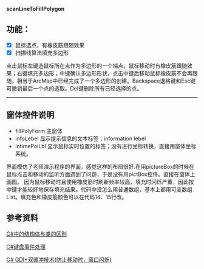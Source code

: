**scanLineToFillPolygon**

## 功能：
- [x] 鼠标选点，有橡皮筋跟随效果
- [x] 扫描线算法填充多边形

点击鼠标左键选鼠标所在点作为多边形的一个端点，鼠标移动时有橡皮筋跟随效果；右键填充多边形；中键确认多边形形状，点击中键后移动鼠标橡皮筋不会再跟随，相当于ArcMap中已经完成了一个多边形的创建。Backspace退格键和Esc键可撤销最后一个点的选取。Del键删除所有已经选择的点。

---
## 窗体控件说明

- fillPolyForm  主窗体
- infoLebel  显示提示信息的文本标签；information lebel
- intimePoiLbl  显示鼠标实时位置的标签；没有进行坐标转换，直接用窗体坐标系统。

界面模仿了老师演示程序的界面，感觉这样的布局很好.在用pictureBox的时候在鼠标点击和移动的监听方面遇到了问题，于是没有用pictBox控件。直接在窗体上画图。
因为鼠标移动时且使用橡皮筋时刷新频率较高，填充时闪烁严重，因此按中键才能较好地保存填充结果。代码中没怎么用普通数组，基本上都用可变数组List。填充色和橡皮筋颜色可以在代码14、15行改。

## 参考资料

[C#中的结构体与类的区别 ](http://www.cnblogs.com/to-creat/p/5268729.html)

[C#键盘事件处理](http://www.cnblogs.com/greatverve/archive/2012/05/15/KeyCode.html)

[C# GDI+双缓冲技术(防止移动时，窗口闪烁)](http://blog.csdn.net/soarandy/article/details/5038644)